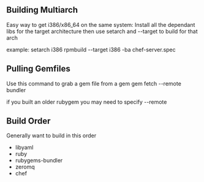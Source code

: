
Building Multiarch
------------------
Easy way to get i386/x86_64 on the same system:
Install all the dependant libs for the target architecture then use setarch and --target to build for that arch

example:
    setarch i386 rpmbuild --target i386 -ba chef-server.spec

Pulling Gemfiles 
----------------
Use this command to grab a gem file from a gem
   gem fetch --remote  bundler

if you built an older rubygem you may need to specify --remote

Build Order
-----------
Generally want to build in this order
* libyaml
* ruby
* rubygems-bundler
* zeromq
* chef
